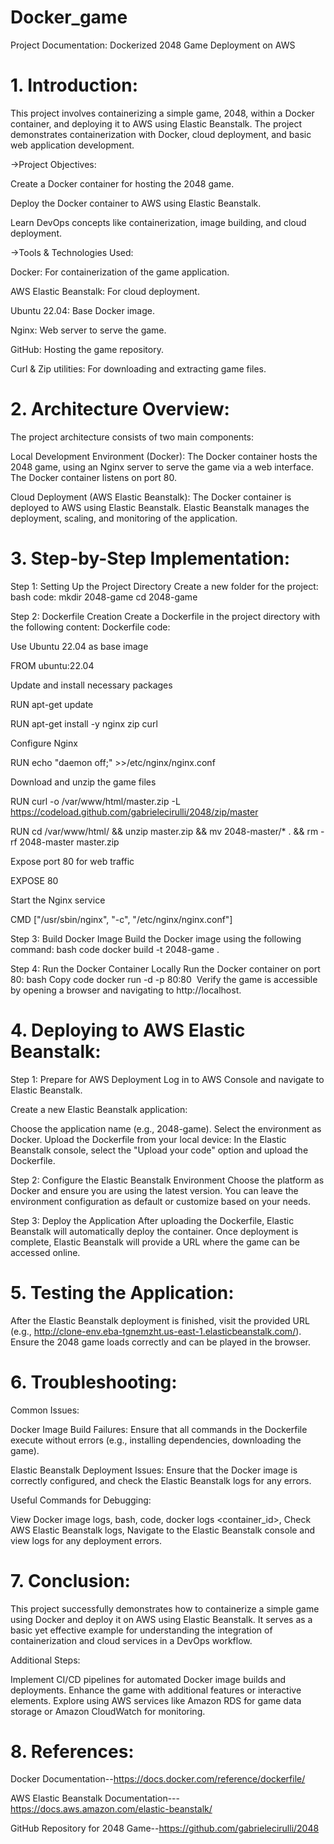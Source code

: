 # Docker_game
Project Documentation: Dockerized 2048 Game Deployment on AWS

# 1. Introduction:

This project involves containerizing a simple game, 2048, within a Docker container, and deploying it to AWS using Elastic Beanstalk. The project demonstrates containerization with Docker, cloud deployment, and basic web application development.

->Project Objectives:

Create a Docker container for hosting the 2048 game.

Deploy the Docker container to AWS using Elastic Beanstalk.

Learn DevOps concepts like containerization, image building, and cloud deployment.

->Tools & Technologies Used:

Docker: For containerization of the game application.

AWS Elastic Beanstalk: For cloud deployment.

Ubuntu 22.04: Base Docker image.

Nginx: Web server to serve the game.

GitHub: Hosting the game repository.

Curl & Zip utilities: For downloading and extracting game files.

# 2. Architecture Overview:

The project architecture consists of two main components:

Local Development Environment (Docker):
The Docker container hosts the 2048 game, using an Nginx server to serve the game via a web interface.
The Docker container listens on port 80.

Cloud Deployment (AWS Elastic Beanstalk):
The Docker container is deployed to AWS using Elastic Beanstalk.
Elastic Beanstalk manages the deployment, scaling, and monitoring of the application.

# 3. Step-by-Step Implementation:
   
Step 1: Setting Up the Project Directory
Create a new folder for the project:
bash
code:
mkdir 2048-game
cd 2048-game

Step 2: Dockerfile Creation
Create a Dockerfile in the project directory with the following content:
Dockerfile
code:

Use Ubuntu 22.04 as base image

FROM ubuntu:22.04

 Update and install necessary packages
 
RUN apt-get update

RUN apt-get install -y nginx zip curl

 Configure Nginx
 
RUN echo "daemon off;" >>/etc/nginx/nginx.conf

 Download and unzip the game files
 
RUN curl -o /var/www/html/master.zip -L https://codeload.github.com/gabrielecirulli/2048/zip/master

RUN cd /var/www/html/ && unzip master.zip && mv 2048-master/* . && rm -rf 2048-master master.zip

 Expose port 80 for web traffic
 
EXPOSE 80

 Start the Nginx service
 
CMD ["/usr/sbin/nginx", "-c", "/etc/nginx/nginx.conf"]

Step 3: Build Docker Image
Build the Docker image using the following command:
bash
code
docker build -t 2048-game .

Step 4: Run the Docker Container Locally
Run the Docker container on port 80:
bash
Copy code
docker run -d -p 80:80 <image id>
Verify the game is accessible by opening a browser and navigating to http://localhost.

# 4. Deploying to AWS Elastic Beanstalk:

Step 1: Prepare for AWS Deployment
Log in to AWS Console and navigate to Elastic Beanstalk.

Create a new Elastic Beanstalk application:

Choose the application name (e.g., 2048-game).
Select the environment as Docker.
Upload the Dockerfile from your local device:
In the Elastic Beanstalk console, select the "Upload your code" option and upload the Dockerfile.

Step 2: Configure the Elastic Beanstalk Environment
Choose the platform as Docker and ensure you are using the latest version.
You can leave the environment configuration as default or customize based on your needs.

Step 3: Deploy the Application
After uploading the Dockerfile, Elastic Beanstalk will automatically deploy the container.
Once deployment is complete, Elastic Beanstalk will provide a URL where the game can be accessed online.

# 5. Testing the Application:
   
After the Elastic Beanstalk deployment is finished, visit the provided URL (e.g., http://clone-env.eba-tgnemzht.us-east-1.elasticbeanstalk.com/).
Ensure the 2048 game loads correctly and can be played in the browser.

# 6. Troubleshooting:

Common Issues:

Docker Image Build Failures: Ensure that all commands in the Dockerfile execute without errors (e.g., installing dependencies, downloading the game).

Elastic Beanstalk Deployment Issues: Ensure that the Docker image is correctly configured, and check the Elastic Beanstalk logs for any errors.

Useful Commands for Debugging:

View Docker image logs,
bash,
code,
docker logs <container_id>,
Check AWS Elastic Beanstalk logs,
Navigate to the Elastic Beanstalk console and view logs for any deployment errors.

# 7. Conclusion:

This project successfully demonstrates how to containerize a simple game using Docker and deploy it on AWS using Elastic Beanstalk. It serves as a basic yet effective example for understanding the integration of containerization and cloud services in a DevOps workflow.

Additional Steps:

Implement CI/CD pipelines for automated Docker image builds and deployments.
Enhance the game with additional features or interactive elements.
Explore using AWS services like Amazon RDS for game data storage or Amazon CloudWatch for monitoring.

# 8. References:

Docker Documentation--https://docs.docker.com/reference/dockerfile/

AWS Elastic Beanstalk Documentation---https://docs.aws.amazon.com/elastic-beanstalk/

GitHub Repository for 2048 Game--https://github.com/gabrielecirulli/2048

